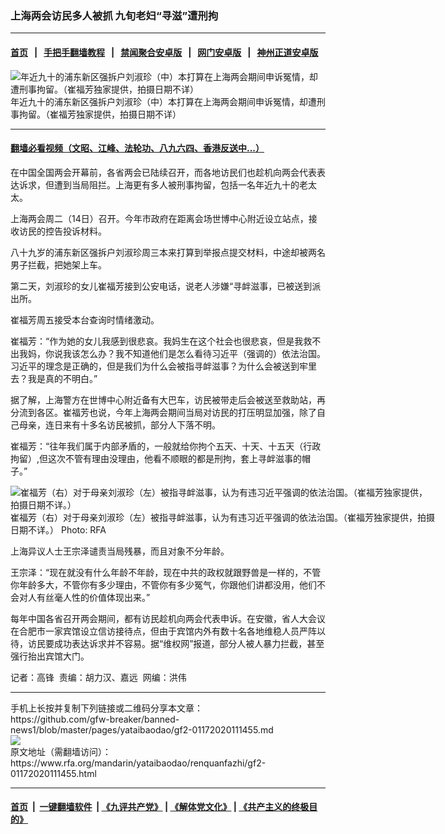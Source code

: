 ### 上海两会访民多人被抓   九旬老妇“寻滋”遭刑拘
------------------------

#### [首页](https://github.com/gfw-breaker/banned-news1/blob/master/README.md) &nbsp;&nbsp;|&nbsp;&nbsp; [手把手翻墙教程](https://github.com/gfw-breaker/guides/wiki) &nbsp;&nbsp;|&nbsp;&nbsp; [禁闻聚合安卓版](https://github.com/gfw-breaker/bn-android) &nbsp;&nbsp;|&nbsp;&nbsp; [网门安卓版](https://github.com/oGate2/oGate) &nbsp;&nbsp;|&nbsp;&nbsp; [神州正道安卓版](https://github.com/SzzdOgate/update) 



<div id="headerimg">
 <img alt="年近九十的浦东新区强拆户刘淑珍（中）本打算在上海两会期间申诉冤情，却遭刑事拘留。（崔福芳独家提供，拍摄日期不详）" src="https://www.rfa.org/mandarin/yataibaodao/renquanfazhi/gf2-01172020111455.html/0117c.jpg/@@images/cd95dd19-8215-4d72-a16b-a3e007db5a70.jpeg" title="年近九十的浦东新区强拆户刘淑珍（中）本打算在上海两会期间申诉冤情，却遭刑事拘留。（崔福芳独家提供，拍摄日期不详）"/>
 <div id="headerimgcontents">
  <div id="headerimgcaption">
   <span>
    年近九十的浦东新区强拆户刘淑珍（中）本打算在上海两会期间申诉冤情，却遭刑事拘留。（崔福芳独家提供，拍摄日期不详）
   </span>
   <!-- zoomattribute -->
  </div>
  <!-- headerimgcaption -->
 </div>
 <!-- headerimagecontents -->
</div>

<hr/>


#### [翻墙必看视频（文昭、江峰、法轮功、八九六四、香港反送中...）](http://167.172.214.107/home.html)

<div id="storytext">
 <div>
  <div class="slot_header">
  </div>
 </div>
 <p>
  在中国全国两会开幕前，各省两会已陆续召开，而各地访民们也趁机向两会代表表达诉求，但遭到当局阻拦。上海更有多人被刑事拘留，包括一名年近九十的老太太。
 </p>
 <p>
  上海两会周二（14日）召开。今年市政府在距离会场世博中心附近设立站点，接收访民的控告投诉材料。
 </p>
 <p>
  八十九岁的浦东新区强拆户刘淑珍周三本来打算到举报点提交材料，中途却被两名男子拦截，把她架上车。
 </p>
 <p>
  第二天，刘淑珍的女儿崔福芳接到公安电话，说老人涉嫌“寻衅滋事，已被送到派出所。
 </p>
 <p>
 </p>
 <p>
 </p>
 <p>
  崔福芳周五接受本台查询时情绪激动。
 </p>
 <p>
  崔福芳：“作为她的女儿我感到很悲哀。我妈生在这个社会也很悲哀，但是我救不出我妈，你说我该怎么办？我不知道他们是怎么看待习近平（强调的）依法治国。习近平的理念是正确的，但是我们为什么会被指寻衅滋事？为什么会被送到牢里去？我是真的不明白。”
 </p>
 <p>
  据了解，上海警方在世博中心附近备有大巴车，访民被带走后会被送至救助站，再分流到各区。崔福芳也说，今年上海两会期间当局对访民的打压明显加强，除了自己母亲，连日来有十多名访民被抓，部分人下落不明。
 </p>
 <p>
  崔福芳：“往年我们属于内部矛盾的，一般就给你拘个五天、十天、十五天（行政拘留）,但这次不管有理由没理由，他看不顺眼的都是刑拘，套上寻衅滋事的帽子。”
 </p>
 <p>
  <div class="image-inline captioned" style="width:680px;">
   <div style="width:680px;">
    <img alt="崔福芳（右）对于母亲刘淑珍（左）被指寻衅滋事，认为有违习近平强调的依法治国。（崔福芳独家提供，拍摄日期不详。）" src="https://www.rfa.org/mandarin/yataibaodao/renquanfazhi/gf2-01172020111455.html/0117d.jpg" title="崔福芳（右）对于母亲刘淑珍（左）被指寻衅滋事，认为有违习近平强调的依法治国。（崔福芳独家提供，拍摄日期不详。）"/>
   </div>
   <div class="image-caption">
    <span style="width:680px;">
     崔福芳（右）对于母亲刘淑珍（左）被指寻衅滋事，认为有违习近平强调的依法治国。（崔福芳独家提供，拍摄日期不详。）
    </span>
    <span class="copyright">
     Photo: RFA
    </span>
   </div>
  </div>
 </p>
 <p>
  上海异议人士王宗泽谴责当局残暴，而且对象不分年龄。
 </p>
 <p>
  王宗泽：“现在就没有什么年龄不年龄，现在中共的政权就跟野兽是一样的，不管你年龄多大，不管你有多少理由，不管你有多少冤气，你跟他们讲都没用，他们不会对人有丝毫人性的价值体现出来。”
 </p>
 <p>
  每年中国各省召开两会期间，都有访民趁机向两会代表申诉。在安徽，省人大会议在合肥市一家宾馆设立信访接待点，但由于宾馆内外有数十名各地维稳人员严阵以待，访民要成功表达诉求并不容易。据“维权网”报道，部分人被人暴力拦截，甚至强行抬出宾馆大门。
 </p>
 <p>
 </p>
 <p>
  记者：高锋  责编：胡力汉、嘉远  网编：洪伟
 </p>
</div>

<hr/>
手机上长按并复制下列链接或二维码分享本文章：<br/>
https://github.com/gfw-breaker/banned-news1/blob/master/pages/yataibaodao/gf2-01172020111455.md <br/>
<a href='https://github.com/gfw-breaker/banned-news1/blob/master/pages/yataibaodao/gf2-01172020111455.md'><img src='https://github.com/gfw-breaker/banned-news1/blob/master/pages/yataibaodao/gf2-01172020111455.md.png'/></a> <br/>
原文地址（需翻墙访问）：https://www.rfa.org/mandarin/yataibaodao/renquanfazhi/gf2-01172020111455.html


------------------------
#### [首页](https://github.com/gfw-breaker/banned-news1/blob/master/README.md) &nbsp;|&nbsp; [一键翻墙软件](https://github.com/gfw-breaker/nogfw/blob/master/README.md) &nbsp;| [《九评共产党》](https://github.com/gfw-breaker/9ping.md/blob/master/README.md#九评之一评共产党是什么) | [《解体党文化》](https://github.com/gfw-breaker/jtdwh.md/blob/master/README.md) | [《共产主义的终极目的》](https://github.com/gfw-breaker/gczydzjmd.md/blob/master/README.md)


<img src='http://gfw-breaker.win/banned-news/pages/yataibaodao/gf2-01172020111455.md' width='0px' height='0px'/>